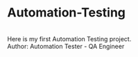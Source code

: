 # Automation-Testing

<br>
Here is my first Automation Testing project.
<br>
Author: Automation Tester - QA Engineer